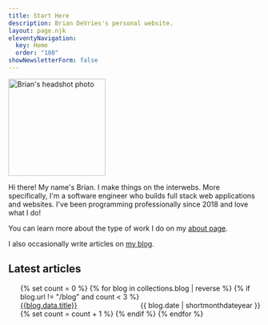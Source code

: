 ```yaml
---
title: Start Here
description: Brian DeVries's personal website.
layout: page.njk
eleventyNavigation:
  key: Home
  order: "100"
showNewsletterForm: false
---
```


<img class="profile-pic bounce-in"
  alt="Brian's headshot photo"
  title="That's me!"
  src="/images/BrianProfilePic.jpg"
  height="194"
  width="194" />

Hi there! My name's Brian. I make things on the interwebs. More specifically, I'm a software engineer who builds full stack web applications and websites. I've been programming professionally since 2018 and love what I do!

You can learn more about the type of work I do on my [about page](/about).

I also occasionally write articles on [my blog](/blog).

## Latest articles

<ol class="posts">
{% set count = 0 %}
{% for blog in collections.blog | reverse %}
{% if blog.url != "/blog" and count < 3 %}
<li style="display: flex; justify-content: space-between;" class="post">
<div><a class="post-link" href="{{blog.url}}">{{blog.data.title}}</a></div>
<div style="float: right;" class="date">{{ blog.date | shortmonthdateyear }}</div>
</li>
{% set count = count + 1 %}
{% endif %}
{% endfor %}
</ol>

